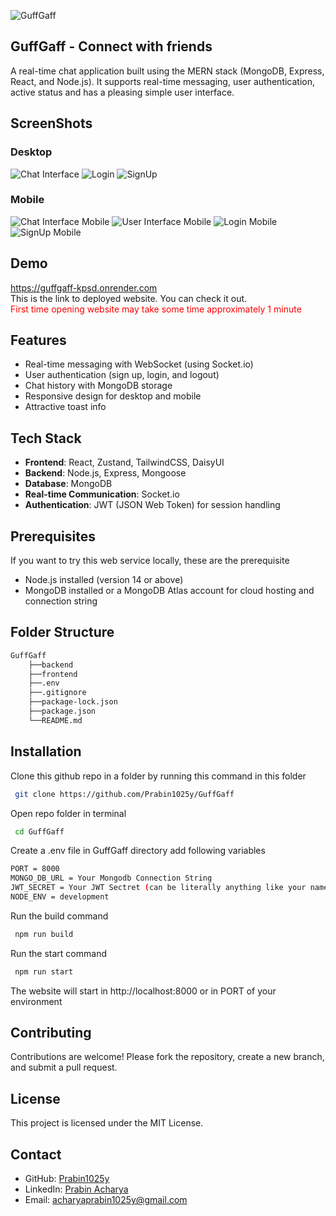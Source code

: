 
![GuffGaff](frontend/public/logo.png)

## GuffGaff - Connect with friends
A real-time chat application built using the MERN stack (MongoDB, Express, React, and Node.js). It supports real-time messaging, user authentication, active status and has a pleasing simple user interface.


## ScreenShots
### Desktop
![Chat Interface](frontend/public/demo/homePage.png)
![Login](frontend/public/demo/Login.png)
![SignUp](frontend/public/demo/SignUp.png)
### Mobile
![Chat Interface Mobile](frontend/public/demo/homePageMobile.png)
![User Interface Mobile](frontend/public/demo/usersMobile.png)
![Login Mobile](frontend/public/demo/LoginMobile.png)
![SignUp Mobile](frontend/public/demo/SignupMobile.png)
## Demo

https://guffgaff-kpsd.onrender.com  
This is the link to deployed website. You can check it out.  
<span style="color:red">First time opening website may take some time approximately 1 minute</span>


## Features

- Real-time messaging with WebSocket (using Socket.io)
- User authentication (sign up, login, and logout)
- Chat history with MongoDB storage
- Responsive design for desktop and mobile
- Attractive toast info

## Tech Stack
- **Frontend**: React, Zustand, TailwindCSS, DaisyUI
- **Backend**: Node.js, Express, Mongoose
- **Database**: MongoDB
- **Real-time Communication**: Socket.io
- **Authentication**: JWT (JSON Web Token) for session handling


## Prerequisites
If you want to try this web service locally, these are the prerequisite
- Node.js installed (version 14 or above)
- MongoDB installed or a MongoDB Atlas account for cloud hosting and connection string
## Folder Structure

```bash 
GuffGaff
    ├──backend
    ├──frontend
    ├──.env
    ├──.gitignore
    ├──package-lock.json
    ├──package.json
    └──README.md
```
## Installation

Clone this github repo in a folder by running this command in this folder

```bash
 git clone https://github.com/Prabin1025y/GuffGaff
```

Open repo folder in terminal
```bash
 cd GuffGaff
```

Create a .env file in GuffGaff directory add following variables  
```bash
PORT = 8000
MONGO_DB_URL = Your Mongodb Connection String
JWT_SECRET = Your JWT Sectret (can be literally anything like your name)
NODE_ENV = development
```

Run the build command
```bash
 npm run build
```

Run the start command
```bash
 npm run start
```

The website will start in http://localhost:8000 or in PORT of your environment

## Contributing

Contributions are welcome! Please fork the repository, create a new branch, and submit a pull request.



## License

This project is licensed under the MIT License.


## Contact
- GitHub: [Prabin1025y](https://github.com/Prabin1025y)
- LinkedIn: [Prabin Acharya](https://www.linkedin.com/in/prabin-acharya-9345b32b5/)
- Email: acharyaprabin1025y@gmail.com